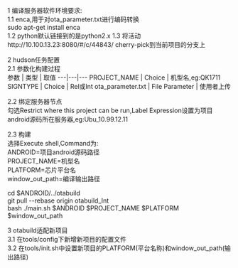 1 编译服务器软件环境要求:  
1.1 enca,用于对ota_parameter.txt进行编码转换  
sudo apt-get install enca  
1.2 python默认链接到的是python2.x
1.3 将活动http://10.100.13.23:8080/#/c/44843/ cherry-pick到当前项目的分支上  

  
2 hudson任务配置  
2.1 参数化构建过程  
参数 | 类型 | 取值
---|---|---
PROJECT_NAME | Choice | 机型名,eg:QK1711
SIGNTYPE | Choice | Rel或Int
ota_parameter.txt | File Parameter | 使用者上传

2.2 绑定服务器节点  
勾选Restrict where this project can be run,Label Expression设置为项目android源码所在服务器,eg:Ubu_10.99.12.11

2.3 构建  
选择Execute shell,Command为:  
ANDROID=项目android源码路径  
PROJECT_NAME=机型名  
PLATFORM=芯片平台名  
window_out_path=编译输出路径  

cd $ANDROID/../otabuild  
git pull --rebase origin otabuild_Int  
bash ./main.sh $ANDROID $PROJECT_NAME $PLATFORM $window_out_path  


3 otabuild适配新项目  
3.1 在tools/config下新增新项目的配置文件  
3.2 在tools/init.sh中设置新项目的PLATFORM(平台名称)和window_out_path(输出路径)